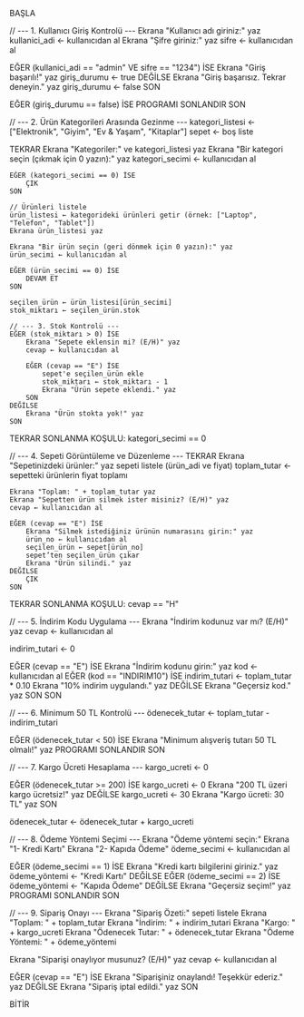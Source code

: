 BAŞLA

// --- 1. Kullanıcı Giriş Kontrolü ---
Ekrana "Kullanıcı adı giriniz:" yaz
kullanici_adi ← kullanıcıdan al
Ekrana "Şifre giriniz:" yaz
sifre ← kullanıcıdan al

EĞER (kullanici_adi == "admin" VE sifre == "1234") İSE
    Ekrana "Giriş başarılı!" yaz
    giriş_durumu ← true
DEĞİLSE
    Ekrana "Giriş başarısız. Tekrar deneyin." yaz
    giriş_durumu ← false
SON

EĞER (giriş_durumu == false) İSE
    PROGRAMI SONLANDIR
SON

// --- 2. Ürün Kategorileri Arasında Gezinme ---
kategori_listesi ← ["Elektronik", "Giyim", "Ev & Yaşam", "Kitaplar"]
sepet ← boş liste

TEKRAR
    Ekrana "Kategoriler:" ve kategori_listesi yaz
    Ekrana "Bir kategori seçin (çıkmak için 0 yazın):" yaz
    kategori_secimi ← kullanıcıdan al

    EĞER (kategori_secimi == 0) İSE
        ÇIK
    SON

    // Ürünleri listele
    ürün_listesi ← kategorideki ürünleri getir (örnek: ["Laptop", "Telefon", "Tablet"])
    Ekrana ürün_listesi yaz

    Ekrana "Bir ürün seçin (geri dönmek için 0 yazın):" yaz
    ürün_secimi ← kullanıcıdan al

    EĞER (ürün_secimi == 0) İSE
        DEVAM ET
    SON

    seçilen_ürün ← ürün_listesi[ürün_secimi]
    stok_miktarı ← seçilen_ürün.stok

    // --- 3. Stok Kontrolü ---
    EĞER (stok_miktarı > 0) İSE
        Ekrana "Sepete eklensin mi? (E/H)" yaz
        cevap ← kullanıcıdan al

        EĞER (cevap == "E") İSE
            sepet'e seçilen_ürün ekle
            stok_miktarı ← stok_miktarı - 1
            Ekrana "Ürün sepete eklendi." yaz
        SON
    DEĞİLSE
        Ekrana "Ürün stokta yok!" yaz
    SON

TEKRAR SONLANMA KOŞULU: kategori_secimi == 0

// --- 4. Sepeti Görüntüleme ve Düzenleme ---
TEKRAR
    Ekrana "Sepetinizdeki ürünler:" yaz
    sepeti listele (ürün_adi ve fiyat)
    toplam_tutar ← sepetteki ürünlerin fiyat toplamı

    Ekrana "Toplam: " + toplam_tutar yaz
    Ekrana "Sepetten ürün silmek ister misiniz? (E/H)" yaz
    cevap ← kullanıcıdan al

    EĞER (cevap == "E") İSE
        Ekrana "Silmek istediğiniz ürünün numarasını girin:" yaz
        ürün_no ← kullanıcıdan al
        seçilen_ürün ← sepet[ürün_no]
        sepet’ten seçilen_ürün çıkar
        Ekrana "Ürün silindi." yaz
    DEĞİLSE
        ÇIK
    SON
TEKRAR SONLANMA KOŞULU: cevap == "H"

// --- 5. İndirim Kodu Uygulama ---
Ekrana "İndirim kodunuz var mı? (E/H)" yaz
cevap ← kullanıcıdan al

indirim_tutari ← 0

EĞER (cevap == "E") İSE
    Ekrana "İndirim kodunu girin:" yaz
    kod ← kullanıcıdan al
    EĞER (kod == "INDIRIM10") İSE
        indirim_tutari ← toplam_tutar * 0.10
        Ekrana "10% indirim uygulandı." yaz
    DEĞİLSE
        Ekrana "Geçersiz kod." yaz
    SON
SON

// --- 6. Minimum 50 TL Kontrolü ---
ödenecek_tutar ← toplam_tutar - indirim_tutari

EĞER (ödenecek_tutar < 50) İSE
    Ekrana "Minimum alışveriş tutarı 50 TL olmalı!" yaz
    PROGRAMI SONLANDIR
SON

// --- 7. Kargo Ücreti Hesaplama ---
kargo_ucreti ← 0

EĞER (ödenecek_tutar >= 200) İSE
    kargo_ucreti ← 0
    Ekrana "200 TL üzeri kargo ücretsiz!" yaz
DEĞİLSE
    kargo_ucreti ← 30
    Ekrana "Kargo ücreti: 30 TL" yaz
SON

ödenecek_tutar ← ödenecek_tutar + kargo_ucreti

// --- 8. Ödeme Yöntemi Seçimi ---
Ekrana "Ödeme yöntemi seçin:"
Ekrana "1- Kredi Kartı"
Ekrana "2- Kapıda Ödeme"
ödeme_secimi ← kullanıcıdan al

EĞER (ödeme_secimi == 1) İSE
    Ekrana "Kredi kartı bilgilerini giriniz." yaz
    ödeme_yöntemi ← "Kredi Kartı"
DEĞİLSE EĞER (ödeme_secimi == 2) İSE
    ödeme_yöntemi ← "Kapıda Ödeme"
DEĞİLSE
    Ekrana "Geçersiz seçim!" yaz
    PROGRAMI SONLANDIR
SON

// --- 9. Sipariş Onayı ---
Ekrana "Sipariş Özeti:"
sepeti listele
Ekrana "Toplam: " + toplam_tutar
Ekrana "İndirim: " + indirim_tutari
Ekrana "Kargo: " + kargo_ucreti
Ekrana "Ödenecek Tutar: " + ödenecek_tutar
Ekrana "Ödeme Yöntemi: " + ödeme_yöntemi

Ekrana "Siparişi onaylıyor musunuz? (E/H)" yaz
cevap ← kullanıcıdan al

EĞER (cevap == "E") İSE
    Ekrana "Siparişiniz onaylandı! Teşekkür ederiz." yaz
DEĞİLSE
    Ekrana "Sipariş iptal edildi." yaz
SON

BİTİR
